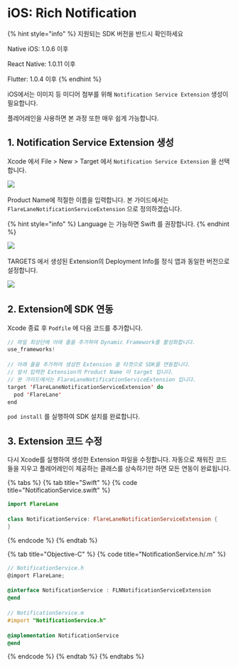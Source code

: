 # iOS: Rich Notification

{% hint style="info" %}
지원되는 SDK 버전을 반드시 확인하세요

Native iOS: 1.0.6 이후

React Native: 1.0.11 이후

Flutter: 1.0.4 이후
{% endhint %}

iOS에서는 이미지 등 미디어 첨부를 위해 `Notification Service Extension` 생성이 필요합니다.

플레어레인을 사용하면 본 과정 또한 매우 쉽게 가능합니다.

## 1. Notification Service Extension 생성 <a href="#adding-a-notification-service-extension" id="adding-a-notification-service-extension"></a>

Xcode 에서 File > New > Target 에서 `Notification Service Extension` 을 선택합니다.

![](<../../.gitbook/assets/스크린샷 2022-04-14 오후 4.44.40.png>)

Product Name에 적절한 이름을 입력합니다. 본 가이드에서는 `FlareLaneNotificationServiceExtension` 으로 정의하겠습니다.

{% hint style="info" %}
Language 는 가능하면 Swift 를 권장합니다.
{% endhint %}

![](<../../.gitbook/assets/스크린샷 2022-04-14 오후 4.47.42.png>)

TARGETS 에서 생성된 Extension의 Deployment Info를 정식 앱과 동일한 버전으로 설정합니다.

![](<../../.gitbook/assets/스크린샷 2022-04-14 오후 5.21.46.png>)

## 2. Extension에 SDK 연동

Xcode 종료 후 `Podfile` 에 다음 코드를 추가합니다.

```swift
// 파일 최상단에 아래 줄을 추가하여 Dynamic Framework를 활성화합니다.
use_frameworks!

// 아래 줄을 추가하여 생성한 Extension 을 타겟으로 SDK를 연동합니다.
// 앞서 입력한 Extension의 Product Name 이 target 입니다.
// 본 가이드에서는 FlareLaneNotificationServiceExtension 입니다.
target 'FlareLaneNotificationServiceExtension' do
  pod 'FlareLane'
end
```

`pod install` 를 실행하여 SDK 설치를 완료합니다.

## 3. Extension 코드 수정

다시 Xcode를 실행하여 생성한 Extension 파일을 수정합니다. 자동으로 채워진 코드들을 지우고 플레어레인이 제공하는 클래스를 상속하기만 하면 모든 연동이 완료됩니다.

{% tabs %}
{% tab title="Swift" %}
{% code title="NotificationService.swift" %}
```swift
import FlareLane

class NotificationService: FlareLaneNotificationServiceExtension {
}
```
{% endcode %}
{% endtab %}

{% tab title="Objective-C" %}
{% code title="NotificationService.h/.m" %}
```objectivec
// NotificationService.h
@import FlareLane;

@interface NotificationService : FLNNotificationServiceExtension
@end

// NotificationService.m
#import "NotificationService.h"

@implementation NotificationService
@end

```
{% endcode %}
{% endtab %}
{% endtabs %}



